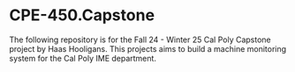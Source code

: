 # CPE-450.Capstone
The following repository is for the Fall 24 - Winter 25 Cal Poly Capstone project by Haas Hooligans. This projects aims to build a machine monitoring system for the Cal Poly IME department.
